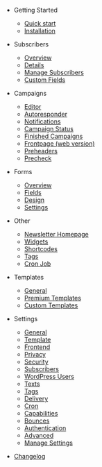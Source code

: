 -   Getting Started

    -   [Quick start](quickstart.md)
    -   [Installation](install.md)

-   Subscribers

    -   [Overview](subscribers-overview.md)
    -   [Details](subscriber-details.md)
    -   [Manage Subscribers](subscribers-manage.md)
    -   [Custom Fields](custom-fields.md)

-   Campaigns

    -   [Editor](editor.md)
    -   [Autoresponder](autoresponder.md)
    -   [Notifications](notifications.md)
    -   [Campaign Status](campaign-status.md)
    -   [Finished Campaigns](finished-campaigns.md)
    -   [Frontpage (web version)](frontpage.md)
    -   [Preheaders](preheaders.md)
    -   [Precheck](precheck.md)

-   Forms

    -   [Overview](forms-overview.md)
    -   [Fields](form-fields.md)
    -   [Design](form-design.md)
    -   [Settings](form-settings.md)

-   Other

    -   [Newsletter Homepage](newsletter-homepage.md)
    -   [Widgets](widgets.md)
    -   [Shortcodes](shortcodes.md)
    -   [Tags](tags.md)
    -   [Cron Job](cronjob.md)

-   Templates

    -   [General](templates.md)
    -   [Premium Templates](templates-premium.md)
    -   [Custom Templates](templates-custom.md)

-   Settings

    -   [General](settings-general.md)
    -   [Template](settings-template.md)
    -   [Frontend](settings-frontend.md)
    -   [Privacy](settings-privacy.md)
    -   [Security](settings-security.md)
    -   [Subscribers](settings-subscribers.md)
    -   [WordPress Users](settings-wordpress-users.md)
    -   [Texts](settings-texts.md)
    -   [Tags](settings-tags.md)
    -   [Delivery](settings-delivery.md)
    -   [Cron](settings-cron.md)
    -   [Capabilities](settings-capabilities.md)
    -   [Bounces](settings-bounces.md)
    -   [Authentication](settings-authentication.md)
    -   [Advanced](settings-advanced.md)
    -   [Manage Settings](settings-manage-settings.md)

-   [Changelog](changelog)
